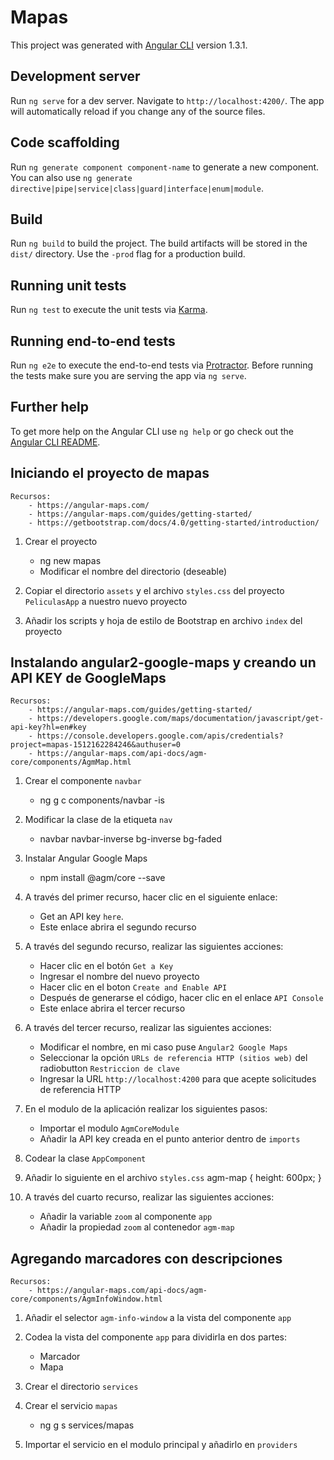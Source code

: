 # Mapas

This project was generated with [Angular CLI](https://github.com/angular/angular-cli) version 1.3.1.

## Development server

Run `ng serve` for a dev server. Navigate to `http://localhost:4200/`. The app will automatically reload if you change any of the source files.

## Code scaffolding

Run `ng generate component component-name` to generate a new component. You can also use `ng generate directive|pipe|service|class|guard|interface|enum|module`.

## Build

Run `ng build` to build the project. The build artifacts will be stored in the `dist/` directory. Use the `-prod` flag for a production build.

## Running unit tests

Run `ng test` to execute the unit tests via [Karma](https://karma-runner.github.io).

## Running end-to-end tests

Run `ng e2e` to execute the end-to-end tests via [Protractor](http://www.protractortest.org/).
Before running the tests make sure you are serving the app via `ng serve`.

## Further help

To get more help on the Angular CLI use `ng help` or go check out the [Angular CLI README](https://github.com/angular/angular-cli/blob/master/README.md).

## Iniciando el proyecto de mapas

	Recursos:
		- https://angular-maps.com/
		- https://angular-maps.com/guides/getting-started/
		- https://getbootstrap.com/docs/4.0/getting-started/introduction/

1. Crear el proyecto
	- ng new mapas
	- Modificar el nombre del directorio (deseable)

2. Copiar el directorio `assets` y el archivo `styles.css` del proyecto `PeliculasApp` a nuestro nuevo proyecto

3. Añadir los scripts y hoja de estilo de Bootstrap en archivo `index` del proyecto

## Instalando angular2-google-maps y creando un API KEY de GoogleMaps

	Recursos:
		- https://angular-maps.com/guides/getting-started/
		- https://developers.google.com/maps/documentation/javascript/get-api-key?hl=en#key
		- https://console.developers.google.com/apis/credentials?project=mapas-1512162284246&authuser=0
		- https://angular-maps.com/api-docs/agm-core/components/AgmMap.html

1. Crear el componente `navbar`
	- ng g c components/navbar -is

2. Modificar la clase de la etiqueta `nav`
	- navbar navbar-inverse bg-inverse bg-faded

3. Instalar Angular Google Maps
	- npm install @agm/core --save

4. A través del primer recurso, hacer clic en el siguiente enlace:
	- Get an API key `here`.
	- Este enlace abrira el segundo recurso

5. A través del segundo recurso, realizar las siguientes acciones:
	- Hacer clic en el botón `Get a Key`
	- Ingresar el nombre del nuevo proyecto
	- Hacer clic en el boton `Create and Enable API`
	- Después de generarse el código, hacer clic en el enlace `API Console`
	- Este enlace abrira el tercer recurso

6. A través del tercer recurso, realizar las siguientes acciones:
	- Modificar el nombre, en mi caso puse `Angular2 Google Maps`
	- Seleccionar la opción `URLs de referencia HTTP (sitios web)` del radiobutton `Restriccion de clave`
	- Ingresar la URL `http://localhost:4200` para que acepte solicitudes de referencia HTTP

7. En el modulo de la aplicación realizar los siguientes pasos:
	- Importar el modulo `AgmCoreModule`
	- Añadir la API key creada en el punto anterior dentro de `imports`

8. Codear la clase `AppComponent`

9. Añadir lo siguiente en el archivo `styles.css`
	agm-map {
	  height: 600px;
	}

10. A través del cuarto recurso, realizar las siguientes acciones:
	- Añadir la variable `zoom` al componente `app`
	- Añadir la propiedad `zoom` al contenedor `agm-map`

## Agregando marcadores con descripciones

	Recursos:
		- https://angular-maps.com/api-docs/agm-core/components/AgmInfoWindow.html

1. Añadir el selector `agm-info-window` a la vista del componente `app`

2. Codea la vista del componente `app` para dividirla en dos partes:
	- Marcador
	- Mapa

3. Crear el directorio `services`

4. Crear el servicio `mapas`
	- ng g s services/mapas

5. Importar el servicio en el modulo principal y añadirlo en `providers`



















